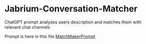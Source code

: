 # Jabrium-Conversation-Matcher
ChatGPT prompt analyzes users description and matches them with relevant chat channels



Prompt is here in this file [MatchMakerPrompt](https://github.com/Neur0plasticity/Jabrium-Conversation-Matcher/blob/main/prompt.convomatcher.txt)
